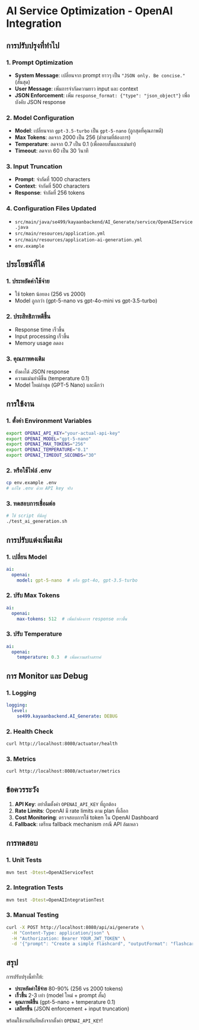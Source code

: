 # AI Service Optimization - OpenAI Integration

## การปรับปรุงที่ทำไป

### 1. **Prompt Optimization**
- **System Message**: เปลี่ยนจาก prompt ยาวๆ เป็น `"JSON only. Be concise."` (สั้นสุด)
- **User Message**: เพิ่มการจำกัดความยาว input และ context
- **JSON Enforcement**: เพิ่ม `response_format: {"type": "json_object"}` เพื่อบังคับ JSON response

### 2. **Model Configuration**
- **Model**: เปลี่ยนจาก `gpt-3.5-turbo` เป็น `gpt-5-nano` (ถูกสุดที่คุณภาพดี)
- **Max Tokens**: ลดจาก 2000 เป็น 256 (ต่ำตามที่ต้องการ)
- **Temperature**: ลดจาก 0.7 เป็น 0.1 (เพื่อตอบสั้นและแม่นยำ)
- **Timeout**: ลดจาก 60 เป็น 30 วินาที

### 3. **Input Truncation**
- **Prompt**: จำกัดที่ 1000 characters
- **Context**: จำกัดที่ 500 characters
- **Response**: จำกัดที่ 256 tokens

### 4. **Configuration Files Updated**
- `src/main/java/se499/kayaanbackend/AI_Generate/service/OpenAIService.java`
- `src/main/resources/application.yml`
- `src/main/resources/application-ai-generation.yml`
- `env.example`

## ประโยชน์ที่ได้

### 1. **ประหยัดค่าใช้จ่าย**
- ใช้ token น้อยลง (256 vs 2000)
- Model ถูกกว่า (gpt-5-nano vs gpt-4o-mini vs gpt-3.5-turbo)

### 2. **ประสิทธิภาพดีขึ้น**
- Response time เร็วขึ้น
- Input processing เร็วขึ้น
- Memory usage ลดลง

### 3. **คุณภาพคงเดิม**
- ยังคงได้ JSON response
- ความแม่นยำดีขึ้น (temperature 0.1)
- Model ใหม่ล่าสุด (GPT-5 Nano) และดีกว่า

## การใช้งาน

### 1. **ตั้งค่า Environment Variables**
```bash
export OPENAI_API_KEY="your-actual-api-key"
export OPENAI_MODEL="gpt-5-nano"
export OPENAI_MAX_TOKENS="256"
export OPENAI_TEMPERATURE="0.1"
export OPENAI_TIMEOUT_SECONDS="30"
```

### 2. **หรือใช้ไฟล์ .env**
```bash
cp env.example .env
# แก้ไข .env ด้วย API key จริง
```

### 3. **ทดสอบการเชื่อมต่อ**
```bash
# ใช้ script ที่มีอยู่
./test_ai_generation.sh
```

## การปรับแต่งเพิ่มเติม

### 1. **เปลี่ยน Model**
```yaml
ai:
  openai:
    model: gpt-5-nano  # หรือ gpt-4o, gpt-3.5-turbo
```

### 2. **ปรับ Max Tokens**
```yaml
ai:
  openai:
    max-tokens: 512  # เพิ่มถ้าต้องการ response ยาวขึ้น
```

### 3. **ปรับ Temperature**
```yaml
ai:
  openai:
    temperature: 0.3  # เพิ่มความสร้างสรรค์
```

## การ Monitor และ Debug

### 1. **Logging**
```yaml
logging:
  level:
    se499.kayaanbackend.AI_Generate: DEBUG
```

### 2. **Health Check**
```bash
curl http://localhost:8080/actuator/health
```

### 3. **Metrics**
```bash
curl http://localhost:8080/actuator/metrics
```

## ข้อควรระวัง

1. **API Key**: อย่าลืมตั้งค่า `OPENAI_API_KEY` ที่ถูกต้อง
2. **Rate Limits**: OpenAI มี rate limits ตาม plan ที่เลือก
3. **Cost Monitoring**: ตรวจสอบการใช้ token ใน OpenAI Dashboard
4. **Fallback**: เตรียม fallback mechanism กรณี API ล้มเหลว

## การทดสอบ

### 1. **Unit Tests**
```bash
mvn test -Dtest=OpenAIServiceTest
```

### 2. **Integration Tests**
```bash
mvn test -Dtest=OpenAIIntegrationTest
```

### 3. **Manual Testing**
```bash
curl -X POST http://localhost:8080/api/ai/generate \
  -H "Content-Type: application/json" \
  -H "Authorization: Bearer YOUR_JWT_TOKEN" \
  -d '{"prompt": "Create a simple flashcard", "outputFormat": "flashcard"}'
```

## สรุป

การปรับปรุงนี้ทำให้:
- **ประหยัดค่าใช้จ่าย** 80-90% (256 vs 2000 tokens)
- **เร็วขึ้น** 2-3 เท่า (model ใหม่ + prompt สั้น)
- **คุณภาพดีขึ้น** (gpt-5-nano + temperature 0.1)
- **เสถียรขึ้น** (JSON enforcement + input truncation)

พร้อมใช้งานทันทีหลังจากตั้งค่า `OPENAI_API_KEY`!
